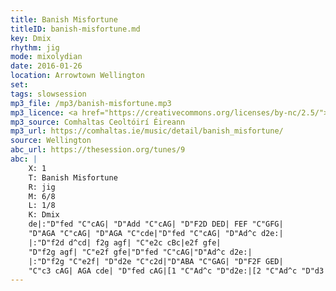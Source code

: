```yaml
---
title: Banish Misfortune
titleID: banish-misfortune.md
key: Dmix
rhythm: jig
mode: mixolydian
date: 2016-01-26
location: Arrowtown Wellington
set:
tags: slowsession 
mp3_file: /mp3/banish-misfortune.mp3
mp3_licence: <a href="https://creativecommons.org/licenses/by-nc/2.5/">CC-BY-NC-2.5</a>
mp3_source: Comhaltas Ceoltóirí Éireann
mp3_url: https://comhaltas.ie/music/detail/banish_misfortune/
source: Wellington
abc_url: https://thesession.org/tunes/9
abc: |
    X: 1
    T: Banish Misfortune
    R: jig
    M: 6/8
    L: 1/8
    K: Dmix
    de|:"D"fed "C"cAG| "D"Add "C"cAG| "D"F2D DED| FEF "C"GFG|
    "D"AGA "C"cAG| "D"AGA "C"cde|"D"fed "C"cAG| "D"Ad^c d2e:|
    |:"D"f2d d^cd| f2g agf| "C"e2c cBc|e2f gfe|
    "D"f2g agf| "C"e2f gfe|"D"fed "C"cAG|"D"Ad^c d2e:|
    |:"D"f2g "C"e2f| "D"d2e "C"c2d|"D"ABA "C"GAG| "D"F2F GED|
    "C"c3 cAG| AGA cde| "D"fed cAG|[1 "C"Ad^c "D"d2e:|[2 "C"Ad^c "D"d3|]
---
```

